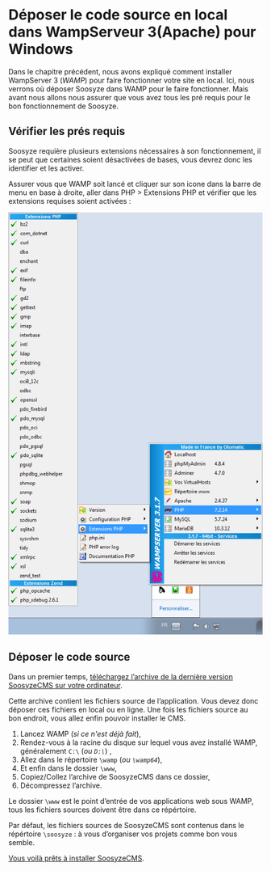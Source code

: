 # Déposer le code source en local dans **WampServeur 3**(Apache) pour Windows

Dans le chapitre précédent, nous avons expliqué comment installer WampServer 3 (*WAMP*) pour faire fonctionner votre site en local. Ici, nous verrons où déposer Soosyze dans WAMP pour le faire fonctionner.
Mais avant nous allons nous assurer que vous avez tous les pré requis pour le bon fonctionnement de Soosyze.

## Vérifier les prés requis

Soosyze requière plusieurs extensions nécessaires à son fonctionnement, il se peut que certaines soient désactivées de bases, vous devrez donc les identifier et les activer.

Assurer vous que WAMP soit lancé et cliquer sur son icone dans la barre de menu en base à droite, aller dans PHP > Extensions PHP et vérifier que les extensions requises soient activées :

![Screenshot de la extension php WAMP](/assets/user/windows-wamp-extensions.png)

## Déposer le code source 

Dans un premier temps, [téléchargez l’archive de la dernière version SoosyzeCMS sur votre ordinateur](https://github.com/soosyze/soosyze/releases/latest/download/soosyze.zip).

Cette archive contient les fichiers source de l’application. Vous devez donc déposer ces fichiers en local ou en ligne. Une fois les fichiers source au bon endroit, vous allez enfin pouvoir installer le CMS.

1. Lancez WAMP (*si ce n'est déjà fait*),
2. Rendez-vous à la racine du disque sur lequel vous avez installé WAMP, généralement `C:\` (*ou `D:\`*) ,
3. Allez dans le répertoire `\wamp` (*ou `\wamp64`*),
4. Et enfin dans le dossier `\www`,
5. Copiez/Collez l’archive de SoosyzeCMS dans ce dossier,
6. Décompressez l’archive.

Le dossier `\www` est le point d’entrée de vos applications web sous WAMP, tous les fichiers sources doivent être dans ce répértoire.

Par défaut, les fichiers sources de SoosyzeCMS sont contenus dans le répértoire `\soosyze` : à vous d’organiser vos projets comme bon vous semble.

[Vous voilà prêts à installer SoosyzeCMS](/user/01_installer.md#installer-le-cms).